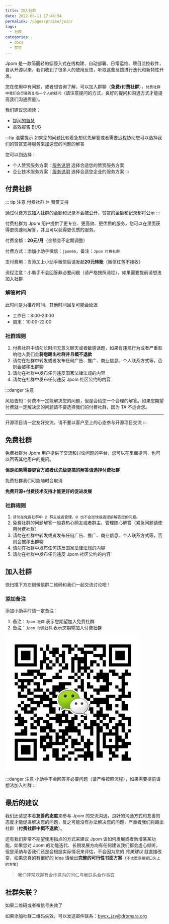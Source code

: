 ```yaml
---
title: 加入社群
date: 2022-06-11 17:46:54
permalink: /pages/praise/join/
tags: 
  - 社群
categories: 
  - docs
  - 赞赏
---
```


Jpom 是一款简而轻的低侵入式在线构建、自动部署、日常运维、项目监控软件，自从开源以来，我们收到了很多人的使用反馈，听取这些反馈进行迭代和新特性开发。

您在使用中有问题，或者想咨询了解，可以加入群聊（**免费/付费社群**），`付费社群中我们会尽量答复每一个人的疑问`（请注意提问的方式，良好的提问和沟通方式才能提高我们沟通质量）。

我们建议您阅读：

- [提问的智慧](/pages/FQA/how-to-ask-questions-the-smart-way/)
- [高效报告 BUG](/pages/0facbd/)

:::tip 温馨提示
如果您的问题比较着急想优先解答或者需要远程协助您可以选择我们的赞赏支持服务来加速您的问题的解答

您可以到选择：

- 个人赞赏服务方案：[服务说明](00.赞赏支持/00.个人赞赏.md) 选择合适您的赞赏服务方案
- 企业技术服务方案：[服务说明](00.赞赏支持/03.企业服务.md) 选择合适您企业的服务方案
  :::

## 付费社群

::: tip 注意
付费社群 != 赞赏支持

通过付费方式加入社群的金额和记录不会被公开，赞赏的金额和记录都将公示
:::

付费社群为 Jpom 用户提供了更专业、更高效、更优质的服务，您可以在里面获得更快速地解答，并且可以获得更优质的服务。

付费金额：**20元/月**（金额会不定期调整）

付费方式：添加小助手微信：`jpom66`，备注：`Jpom 付费社群`

支付费用：当添加上小助手微信后请发起**20元转账**（微信红包不接收）

流程注意：小助手不会回答非必要问题（请严格按照流程），如果需要提前请想法加入社群

### 解答时间

此时间是为推荐时间、其他时间回复可能会延迟

- 工作日：8:00-23:00
- 周末：10:00-22:00

### 社群规则

1. 付费社群中请勿长时间无意义聊天或者敏感话题，如果有违规行为或者严重影响他人我们会**将您踢出社群并且概不退款**
2. 请勿在社群中转发或者发布任何广告、推广、商业信息、个人联系方式等，否则会被移出群聊
3. 请勿在社群中发布任何违反国家法律法规的内容
4. 请勿在社群中发布任何违反 Jpom 社区公约的内容

:::danger 注意

风险告知：付费不一定能解决您的问题，但是会给您一个合理的解答。如果您期望付费就一定解决您的问题请不要选择我们的付费社群，因为 TA 不适合您。

------

开源项目请一定友好交流，请不要以客户至上的心态参与开源项目交流
:::

## 免费社群

免费社群为 Jpom 用户提供了交流和讨论问题的平台，您可以在里面提问，也可以回答其他用户的提问。

**但是如果需要更官方或者优先级更搞的解答请选择付费社群**

免费社群我们可能随时会取消

**免费开源+付费技术支持才能更好的促进发展**

### 社群规则

1. `请勿在免费社群中 @ 群主或者管理，@ 也不会加快或者提前解答您的问题。`
2. 免费社群的问题解答一般靠热心网友或者群主、管理随心解答（紧急问题请使用付费社群）
3. 请勿在社群中转发或者发布任何广告、推广、商业信息、个人联系方式等，否则会被移出群聊
4. 请勿在社群中发布任何违反国家法律法规的内容
5. 请勿在社群中发布任何违反 Jpom 社区公约的内容

## 加入社群

快扫描下方左侧微信群二维码和我们一起交流讨论吧！

### 添加备注

添加小助手时请一定备注：

1. 备注：`Jpom 社群` 表示您期望加入免费社群
2. 备注：`Jpom 付费社群` 表示您期望加入付费社群

![wx](/images/wx_qrcode.jpg)

:::danger 注意
小助手不会回答非必要问题（请严格按照流程），如果需要提前请想法加入社群
:::

## 最后的建议

我们还请您本着**友善的态度**来参与 Jpom 的交流沟通，良好的沟通方式和友善的态度才能促进解决您的问题，反之可能没有办法解决您的问题，严重者我们将踢出社群（**付费社群中概不退款**）。

还有我们非常不期望使用指点的方式来建议 Jpom 该如何发展或者新增某某功能，如果您对 Jpom 的功能迭代、长期发展方向有任何建议我们都会虚心倾听，但是采纳与否我们还是会根据实际情况来评估，不会因为您的 _完美建议_ 就直接改变，如果您真的有很好的 idea 请给出**完整的可行性书面方案**（`不太愿意接受口头上的方案`）

> 我们非常欢迎有合作意向的同仁与我联系合作事宜

## 社群失联？

如果二维码或者微信号失效了

如果添加社群二维码失效，可以发送邮件联系：<a href="mailto:bwcx_jzy@dromara.org">bwcx_jzy@dromara.org</a>
